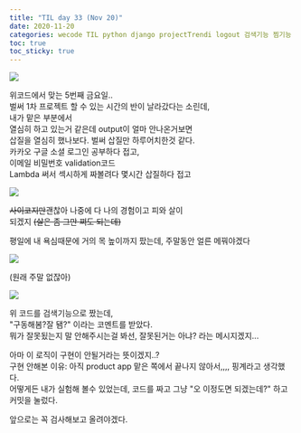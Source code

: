 ```yaml
---
title: "TIL day 33 (Nov 20)"
date: 2020-11-20
categories: wecode TIL python django projectTrendi logout 검색기능 찜기능
toc: true
toc_sticky: true
---
```

  
![](https://images.velog.io/images/noahshin__11/post/9aa2100f-9702-4043-bd1c-35e616169232/image.png)  
  
위코드에서 맞는 5번째 금요일..  
벌써 1차 프로젝트 할 수 있는 시간의 반이 날라갔다는 소린데,  
내가 맡은 부분에서  
열심히 하고 있는거 같은데 output이 얼마 안나온거보면  
삽질을 열심히 했나보다. 벌써 삽질만 하루어치한것 같다.  
카카오 구글 소셜 로그인 공부하다 접고,  
이메일 비밀번호 validation코드  
Lambda 써서 섹시하게 짜볼려다 몇시간 삽질하다 접고  
  
![](https://images.velog.io/images/noahshin__11/post/663c7625-36f5-4fdc-8ebc-edc204093ce1/Screen%20Shot%202020-11-20%20at%2010.20.11%20AM.png)  
  
~~사이코지만~~괜찮아 나중에 다 나의 경험이고 피와 살이  
되겠지 ~~(살은 좀 그만 쪄도 되는데)~~  
  
평일에 내 욕심때문에 거의 목 높이까지 팠는데, 주말동안 얼른 메꿔야겠다  
  
![](https://images.velog.io/images/noahshin__11/post/e9b5b59f-f5e0-4dd2-a544-3729d7a6727a/image.png)  
  
(원래 주말 없잖아)  
  
![](https://images.velog.io/images/noahshin__11/post/9ecc72e4-4e1b-4bcf-9b86-7a37441954eb/image.png)  
  
  
위 코드를 검색기능으로 짰는데,  
"구동해봄?잘 됌?" 이라는 코멘트를 받았다.  
뭐가 잘못됬는지 말 안해주시는걸 봐선, 잘못된거는 아냐? 라는 메시지겠지...  
  

아마 이 로직이 구현이 안될거라는 뜻이겠지..?  
구현 안해본 이유: 아직 product app 맡은 쪽에서 끝나지 않아서,,,, 핑계라고 생각했다.  
 어떻게든 내가 실험해 볼수 있었는데, 코드를 짜고  그냥 "오 이정도면 되겠는데?" 하고 커밋을 눌렀다.  
  
앞으로는 꼭 검사해보고 올려야겠다.  
